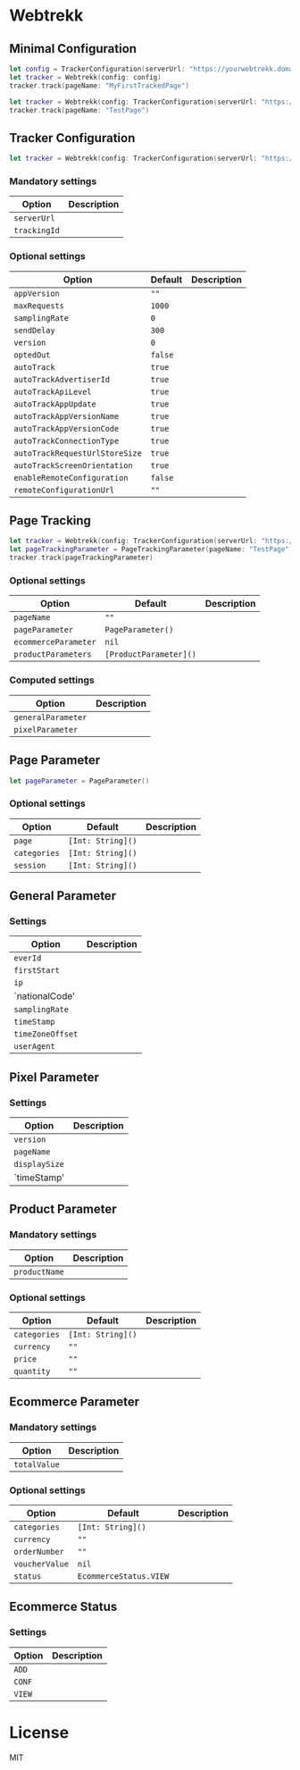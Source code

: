# Webtrekk


## Minimal Configuration


```swift
let config = TrackerConfiguration(serverUrl: "https://yourwebtrekk.domain.plz", trackingId: "123456789012345")
let tracker = Webtrekk(config: config)
tracker.track(pageName: "MyFirstTrackedPage")
```

```swift
let tracker = Webtrekk(config: TrackerConfiguration(serverUrl: "https://yourwebtrekk.domain.plz", trackingId: "123456789012345"))
tracker.track(pageName: "TestPage")
```

## Tracker Configuration

```swift
let tracker = Webtrekk(config: TrackerConfiguration(serverUrl: "https://yourwebtrekk.domain.plz", trackingId: "123456789012345"))
```
### Mandatory settings

Option      | Description
------------|------------
`serverUrl` | 
`trackingId`| 

### Optional settings

Option                         | Default  | Description
-------------------------------|----------|-------------
`appVersion`                   | `""`     |
`maxRequests`                  | `1000`   |
`samplingRate`                 | `0`      |
`sendDelay`                    | `300`    |
`version`                      | `0`      |
`optedOut`                     | `false`  |
`autoTrack`                    | `true`   |
`autoTrackAdvertiserId`        | `true`   |
`autoTrackApiLevel`            | `true`   |
`autoTrackAppUpdate`           | `true`   |
`autoTrackAppVersionName`      | `true`   |
`autoTrackAppVersionCode`      | `true`   |
`autoTrackConnectionType`      | `true`   |
`autoTrackRequestUrlStoreSize` | `true`   |
`autoTrackScreenOrientation`   | `true`   |
`enableRemoteConfiguration`    | `false`  |
`remoteConfigurationUrl`       | `""`     |

## Page Tracking

```swift
let tracker = Webtrekk(config: TrackerConfiguration(serverUrl: "https://yourwebtrekk.domain.plz", trackingId: "123456789012345"))
let pageTrackingParameter = PageTrackingParameter(pageName: "TestPage")
tracker.track(pageTrackingParameter)
```

### Optional settings

Option                 | Default                | Description
-----------------------|------------------------|-------------
`pageName`             | `""`                   |
`pageParameter`        | `PageParameter()`      |
`ecommerceParameter`   | `nil`                  |
`productParameters`    | `[ProductParameter]()` |

### Computed settings

Option                 |  Description
-----------------------|--------------
`generalParameter`     | 
`pixelParameter`       | 


## Page Parameter

```swift
let pageParameter = PageParameter()
```

### Optional settings

Option        | Default             | Description
--------------|---------------------|-------------
`page`        | `[Int: String]()`   |
`categories`  | `[Int: String]()`   |
`session`     | `[Int: String]()`   |


## General Parameter


### Settings

Option           |  Description
-----------------|--------------
`everId`         | 
`firstStart`     | 
`ip`             | 
`nationalCode'   | 
`samplingRate`   | 
`timeStamp`      | 
`timeZoneOffset` | 
`userAgent`      | 



## Pixel Parameter


### Settings

Option         |  Description
---------------|--------------
`version`      | 
`pageName`     | 
`displaySize`  | 
`timeStamp'    |



## Product Parameter

### Mandatory settings

Option        | Description
--------------|------------
`productName` | 


### Optional settings

Option        | Default             | Description
--------------|---------------------|-------------
`categories`  | `[Int: String]()`   |
`currency`    | `""`                |
`price`       | `""`                |
`quantity`    | `""`                |


## Ecommerce Parameter

### Mandatory settings

Option        | Description
--------------|------------
`totalValue`  |


### Optional settings

Option          | Default                | Description
----------------|------------------------|-------------
`categories`    | `[Int: String]()`      |
`currency`      | `""`                   |
`orderNumber`   | `""`                   |
`voucherValue`  | `nil`                  |
`status`        | `EcommerceStatus.VIEW` |


## Ecommerce Status

### Settings

Option     |  Description
-----------|--------------
`ADD`      | 
`CONF`     | 
`VIEW`     | 


# License


MIT

	